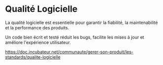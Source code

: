 # Qualité Logicielle

La qualité logicielle est essentielle pour garantir la fiabilité, la
maintenabilité et la performance des produits.

Un code bien écrit et testé réduit les bugs, facilite les mises à jour
et améliore l'expérience utilisateur.

<https://doc.incubateur.net/communaute/gerer-son-produit/les-standards/qualite-logicielle>
